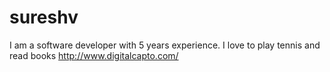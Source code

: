 # sureshv
I am a software developer with 5 years experience. I love to play tennis and read books
<a href="http://www.digitalcapto.com/" target="_blank">http://www.digitalcapto.com/</a>
